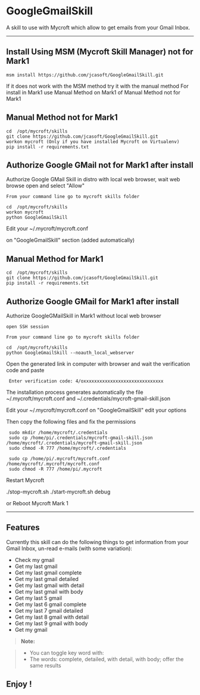 GoogleGmailSkill
===================

A skill to use with Mycroft which allow to get emails from your Gmail Inbox.

----------


Install Using MSM (Mycroft Skill Manager)  not for Mark1
-------------------

    msm install https://github.com/jcasoft/GoogleGmailSkill.git


If it does not work with the MSM method try it with the manual method
For install in Mark1 use Manual Method on Mark1
of Manual Method not for Mark1

Manual Method not for Mark1
-------------------

    cd  /opt/mycroft/skills
    git clone https://github.com/jcasoft/GoogleGmailSkill.git
    workon mycroft (Only if you have installed Mycroft on Virtualenv)
    pip install -r requirements.txt

Authorize Google GMail not for Mark1 after install
-------------------

Authorize Google GMail Skill in distro with local web browser, wait web browse open and select "Allow"

    From your command line go to mycroft skills folder

    cd  /opt/mycroft/skills
    workon mycroft
    python GoogleGmailSkill


Edit your ~/.mycroft/mycroft.conf

on "GoogleGmailSkill" section (added automatically)



Manual Method for Mark1
-------------------

    cd  /opt/mycroft/skills
    git clone https://github.com/jcasoft/GoogleGmailSkill.git
    pip install -r requirements.txt


Authorize Google GMail for Mark1 after install
-------------------
	
Authorize GoogleGMailSkill in Mark1 without local web browser

    open SSH session

    From your command line go to mycroft skills folder

    cd  /opt/mycroft/skills
    python GoogleGmailSkill --noauth_local_webserver

Open the generated link in computer with browser and wait the verification code and paste

     Enter verification code: 4/oxxxxxxxxxxxxxxxxxxxxxxxxxxxxxx   


The installation process generates automatically the file ~/.mycroft/mycroft.conf and ~/.credentials/mycroft-gmail-skill.json

Edit your ~/.mycroft/mycroft.conf
on "GoogleGmailSkill"  edit your options

Then copy the following files and fix the permissions

     sudo mkdir /home/mycroft/.credentials
     sudo cp /home/pi/.credentials/mycroft-gmail-skill.json /home/mycroft/.credentials/mycroft-gmail-skill.json
     sudo chmod -R 777 /home/mycroft/.credentials

     sudo cp /home/pi/.mycroft/mycroft.conf /home/mycroft/.mycroft/mycroft.conf
     sudo chmod -R 777 /home/pi/.mycroft




Restart Mycroft

./stop-mycroft.sh
./start-mycroft.sh debug

or Reboot Mycroft Mark 1


----------


Features
--------------------

Currently this skill can do the following things to get information from your Gmail Inbox, un-read e-mails (with some variation):

- Check my gmail
- Get my last gmail
- Get my last gmail complete 
- Get my last gmail detailed
- Get my last gmail with detail 
- Get my last gmail with body   
- Get my last 5 gmail
- Get my last 6 gmail complete 
- Get my last 7 gmail detailed
- Get my last 8 gmail with detail 
- Get my last 9 gmail with body
- Get my gmail


> **Note:**

> - You can toggle key word with:
> - The words: complete, detailed, with detail, with body; offer the same results




**Enjoy !**
--------
